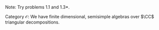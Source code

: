 Note:
Try problems 1.1 and 1.3*.

Category $\mathcal O$:
We have finite dimensional, semisimple algebras over $\CC$ triangular decompositions.
